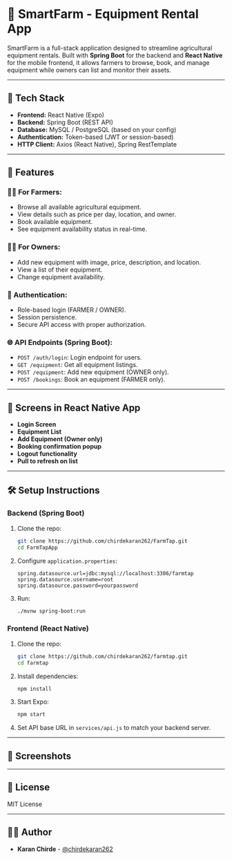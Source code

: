 
# 🚜 SmartFarm - Equipment Rental App

SmartFarm is a full-stack application designed to streamline agricultural equipment rentals. Built with **Spring Boot** for the backend and **React Native** for the mobile frontend, it allows farmers to browse, book, and manage equipment while owners can list and monitor their assets.

---

## 🔧 Tech Stack

- **Frontend:** React Native (Expo)
- **Backend:** Spring Boot (REST API)
- **Database:** MySQL / PostgreSQL (based on your config)
- **Authentication:** Token-based (JWT or session-based)
- **HTTP Client:** Axios (React Native), Spring RestTemplate

---

## 🚀 Features

### 👨‍🌾 For Farmers:
- Browse all available agricultural equipment.
- View details such as price per day, location, and owner.
- Book available equipment.
- See equipment availability status in real-time.

### 👨‍🔧 For Owners:
- Add new equipment with image, price, description, and location.
- View a list of their equipment.
- Change equipment availability.

### 🔐 Authentication:
- Role-based login (FARMER / OWNER).
- Session persistence.
- Secure API access with proper authorization.

### 🌐 API Endpoints (Spring Boot):
- `POST /auth/login`: Login endpoint for users.
- `GET /equipment`: Get all equipment listings.
- `POST /equipment`: Add new equipment (OWNER only).
- `POST /bookings`: Book an equipment (FARMER only).

---

## 📱 Screens in React Native App

- **Login Screen**
- **Equipment List**
- **Add Equipment (Owner only)**
- **Booking confirmation popup**
- **Logout functionality**
- **Pull to refresh on list**

---

## 🛠️ Setup Instructions

### Backend (Spring Boot)

1. Clone the repo:
   ```bash
   git clone https://github.com/chirdekaran262/FarmTap.git
   cd FarmTapApp
   ```

2. Configure `application.properties`:
   ```
   spring.datasource.url=jdbc:mysql://localhost:3306/farmtap
   spring.datasource.username=root
   spring.datasource.password=yourpassword
   ```

3. Run:
   ```bash
   ./mvnw spring-boot:run
   ```

### Frontend (React Native)

1. Clone the repo:
   ```bash
   git clone https://github.com/chirdekaran262/farmtap.git
   cd farmtap
   ```

2. Install dependencies:
   ```bash
   npm install
   ```

3. Start Expo:
   ```bash
   npm start
   ```

4. Set API base URL in `services/api.js` to match your backend server.

---

## 📸 Screenshots


---

## 📄 License

MIT License

---

## 🙋‍♂️ Author

- **Karan Chirde** - [@chirdekaran262](https://github.com/chirdekaran262)
